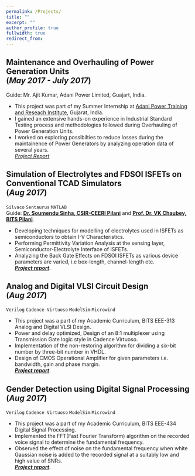 ```yaml
---
permalink: /Projects/
title: ""
excerpt: ""
author_profile: true
fullwidth: true
redirect_from: 
---
```

## Maintenance and Overhauling of Power Generation Units <br>(_May 2017 - July 2017_)
Guide: Mr. Ajit Kumar, Adani Power Limited, Guajart, India.
<br>
+	This project was part of my Summer Internship at [Adani Power Training and Reseach Institute](http://www.aptri.org/), Gujarat, India. 
+	I gained an extensive hands-on experience in Industrial Standard Testing process and methodologies followed during Overhauling of Power Generation Units.
+	I worked on exploring possibilties to reduce losses during the maintainence of Power Generators by analyzing operation data of several years.<br>
[*Project Report*](https://github.com/digvijay-bansal/Maintainence-and-Overhauling-of-Generators-)


## Simulation of Electrolytes and FDSOI ISFETs on Conventional TCAD Simulators <br>(_Aug 2017_)
`Silvaco` `Sentaurus` `MATLAB`<br>
Guide: [**Dr. Soumendu Sinha, CSIR-CEERI Pilani**](https://www.ceeri.res.in/profiles/soumendu-sinha) and [**Prof. Dr. VK Chaubey, BITS Pilani**](http://universe.bits-pilani.ac.in/Pilani/vkc/profile).
+ Developing techniques for modelling of electrolytes used in ISFETs as semiconductors to obtain I-V Characteristics.
+ Performing Permittivity Variation Analysis at the sensing layer, Semiconductor-Electrolyte Interface of ISFETs.
+ Analyzing the Back Gate Effects on FDSOI ISFETs as various device parameters are varied, i.e box-length, channel-length etc.<br>
[**_Project report_**](https://github.com/digvijay-bansal/Simulation-of-FDSOI-ISFETS).

## Analog and Digital VLSI Circuit Design<br>(_Aug 2017_)
`Verilog` `Cadence Virtuoso` `ModelSim` `Microwind`<br>
+ This project was a part of my Academic Curriculum, BITS EEE-313 Analog and Digital VLSI Design.
+ Power and delay optimized, Design of an 8:1 multiplexer using Transmission Gate logic style in Cadence Virtuoso.
+ Implementation of the non-restoring algorithm for dividing a six-bit number by three-bit number in VHDL.
+ Design of CMOS Operational Amplifier for given parameters i.e. bandwidth, gain and phase margin.<br>
[**_Project report_**](https://github.com/digvijay-bansal/ADVD-Project/blob/master/ADVD%20Digital%20Assignment.pdf).

## Gender Detection using Digital Signal Processing<br>(_Aug 2017_)
`Verilog` `Cadence Virtuoso` `ModelSim` `Microwind`<br>
+ This project was a part of my Academic Curriculum, BITS EEE-434 Digital Signal Processing.
+ Implemented the FFT(Fast Fourier Transform) algorithm on the recorded voice signal to determine the fundamental frequency.
+ Observed the effect of noise on the fundamental frequency when white Gaussian noise is added to the recorded signal at a suitably low and high value of SNRs.<br>
[**_Project report_**](https://github.com/digvijay-bansal/Gender-Detection).



